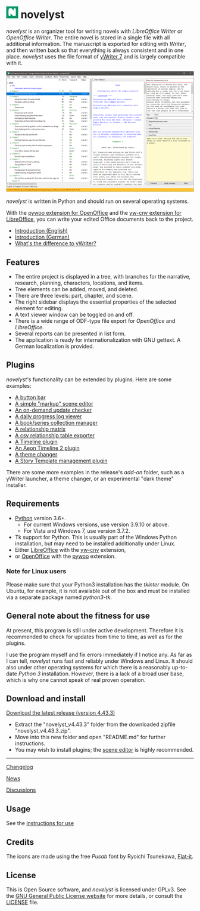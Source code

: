 # ![N](img/nLogo32.png) novelyst

*novelyst* is an organizer tool for writing novels with *LibreOffice Writer* or *OpenOffice Writer*. The entire novel is stored in a single file with all additional information. The manuscript is exported for editing with *Writer*, and then written back so that everything is always consistent and in one place. *novelyst* uses the file format of [yWriter 7](http://spacejock.com/yWriter7.html) and is largely compatible with it. 

![Screenshot](Screenshots/screen01.png)

*novelyst* is written in Python and should run on several operating systems.

With the [pywoo extension for OpenOffice](https://peter88213.github.io/pywoo) and the [yw-cnv extension for LibreOffice](https://peter88213.github.io/yw-cnv), you can write your edited Office documents back to the project.

- [Introduction (English)](https://github.com/peter88213/novelyst/wiki/English)
- [Introduction (German)](https://github.com/peter88213/novelyst/wiki/Deutsch)
- [What's the difference to yWriter?](ywriter)

## Features

- The entire project is displayed in a tree, with branches for the narrative, research, planning, characters, locations, and items.
- Tree elements can be added, moved, and deleted.
- There are three levels: part, chapter, and scene.
- The right sidebar displays the essential properties of the selected element for editing.
- A text viewer window can be toggled on and off.
- There is a wide range of ODF-type file export for *OpenOffice* and *LibreOffice*.
- Several reports can be presented in list form. 
- The application is ready for internationalization with GNU gettext. A German localization is provided. 

## Plugins

*novelyst's* functionality can be extended by plugins. Here are some examples:

- [A button bar](https://peter88213.github.io/novelyst_buttons/)
- [A simple "markup" scene editor](https://peter88213.github.io/novelyst_editor/)
- [An on-demand update checker](https://peter88213.github.io/novelyst_updater/)
- [A daily progress log viewer](https://peter88213.github.io/novelyst_progress/)
- [A book/series collection manager](https://peter88213.github.io/novelyst_collection/)
- [A relationship matrix](https://peter88213.github.io/novelyst_matrix/)
- [A csv relationship table exporter](https://peter88213.github.io/novelyst_retablex)
- [A Timeline plugin](https://peter88213.github.io/novelyst_timeline/)
- [An Aeon Timeline 2 plugin](https://peter88213.github.io/novelyst_aeon2/)
- [A theme changer](https://peter88213.github.io/novelyst_themes/)
- [A Story Template management plugin](https://peter88213.github.io/novelyst_templates/)

There are some more examples in the release's *add-on* folder, such as a yWriter launcher, a theme changer, or an experimental "dark theme" installer.

## Requirements

- [Python](https://www.python.org/) version 3.6+. 
     - For current Windows versions, use version 3.9.10 or above.
     - For Vista and Windows 7, use version 3.7.2.
- Tk support for Python. This is usually part of the Windows Python installation, but may need to be installed additionally under Linux.
- Either [LibreOffice](https://www.libreoffice.org/) with the [yw-cnv](https://peter88213.github.io/yw-cnv) extension, 
- or [OpenOffice](https://www.openoffice.org) with the [pywoo](https://peter88213.github.io/pywoo) extension.

### Note for Linux users

Please make sure that your Python3 installation has the *tkinter* module. On Ubuntu, for example, it is not available out of the box and must be installed via a separate package named *python3-tk*. 

## General note about the fitness for use

At present, this program is still under active development. Therefore it is recommended to check for updates from time to time, as well as for the plugins. 

I use the program myself and fix errors immediately if I notice any. As far as I can tell, *novelyst* runs fast and reliably under Windows and Linux. It should also under other operating systems for which there is a reasonably up-to-date *Python 3* installation. However, there is a lack of a broad user base, which is why one cannot speak of real proven operation. 


## Download and install

[Download the latest release (version 4.43.3)](https://github.com/peter88213/novelyst/raw/main/dist/novelyst_v4.43.3.zip)

- Extract the "novelyst_v4.43.3" folder from the downloaded zipfile "novelyst_v4.43.3.zip".
- Move into this new folder and open "README.md" for further instructions.
- You may wish to install plugins; the [scene editor](https://peter88213.github.io/novelyst_editor/) is highly recommended.

---

[Changelog](changelog)

[News](https://github.com/peter88213/novelyst/discussions/17)

[Discussions](https://github.com/peter88213/novelyst/discussions)

## Usage

See the [instructions for use](usage)

## Credits

The icons are made using the free *Pusab* font by Ryoichi Tsunekawa, [Flat-it](http://flat-it.com/).

## License

This is Open Source software, and *novelyst* is licensed under GPLv3. See the
[GNU General Public License website](https://www.gnu.org/licenses/gpl-3.0.en.html) for more
details, or consult the [LICENSE](https://github.com/peter88213/novelyst/blob/main/LICENSE) file.
